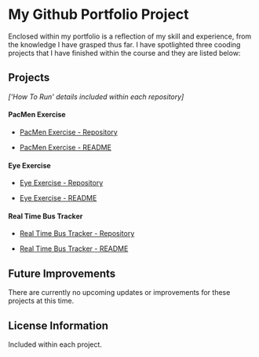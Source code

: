 # My Github Portfolio Project
Enclosed within my portfolio is a reflection of my skill and experience, from the knowledge I have grasped thus far. I have spotlighted three cooding projects that I have finished within the course and they are listed below:

## Projects ##
_['How To Run' details included within each repository]_

#### PacMen Exercise ####

* [PacMen Exercise - Repository]()

* [PacMen Exercise - README](https://github.com/gbmurphyyy/PacMenExercise)


#### Eye Exercise ####

* [Eye Exercise - Repository]()

* [Eye Exercise - README](https://github.com/gbmurphyyy/EyeExercise)


#### Real Time Bus Tracker ####

* [Real Time Bus Tracker - Repository]()

* [Real Time Bus Tracker - README](https://github.com/gbmurphyyy/RealTimeBusTracker)


## Future Improvements ##
There are currently no upcoming updates or improvements for these projects at this time.

## License Information ##
Included within each project.
